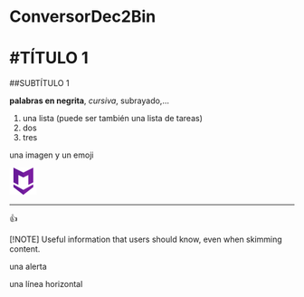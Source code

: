 # ConversorDec2Bin
 
#TÍTULO 1
=========

##SUBTÍTULO 1

 **palabras en negrita**, _cursiva_, subrayado,...

 1. una lista (puede ser también una lista de tareas)
 2. dos
 3. tres


 una imagen y un emoji

 ![alt text](https://github.com/adam-p/markdown-here/raw/master/src/common/images/icon48.png "Logo Title Text 1")

---------------------------

:+1:

 [!NOTE]
 Useful information that users should know, even when skimming content.

 una alerta

 una línea horizontal
